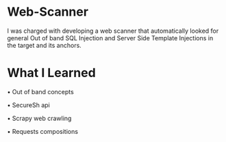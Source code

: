 # Web-Scanner

I was charged with developing a web scanner that automatically looked for general
Out of band SQL Injection and Server Side Template Injections in the target and its
anchors.

# What I Learned
• Out of band concepts

• SecureSh api 

• Scrapy web crawling 

• Requests compositions
